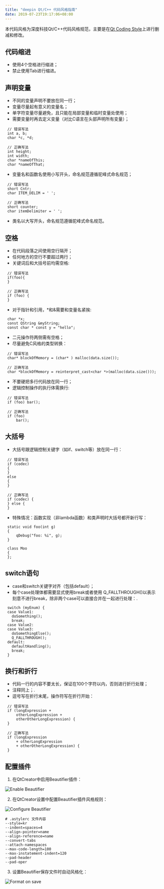 ```yaml
---
title: "deepin Qt/C++ 代码风格指南"
date: 2019-07-23T19:17:06+08:00
---
```


本代码风格为深度科技Qt/C++代码风格规范，主要是在[Qt Coding Style](https://wiki.qt.io/Qt_Coding_Style)上进行删减和修改。

## 代码缩进

- 使用4个空格进行缩进；
- 禁止使用Tab进行缩进。

## 声明变量

- 不同的变量声明不要放在同一行；
- 变量尽量起有意义的变量名；
- 单字符变量尽量避免，且只能在局部变量和临时变量处使用；
- 需要变量时再去定义变量（对比C语言在头部声明所有变量）；

```
 // 错误写法
 int a, b;
 char *c, *d;

 // 正确写法
 int height;
 int width;
 char *nameOfThis;
 char *nameOfThat;
```

- 变量名和函数名使用小写开头，命名规范遵循驼峰式命名规范；

```
 // 错误写法
 short Cntr;
 char ITEM_DELIM = ' ';

 // 正确写法
 short counter;
 char itemDelimiter = ' ';
```

- 类名以大写开头，命名规范遵循驼峰式命名规范。

## 空格

- 在代码段落之间使用空行隔开；
- 任何地方的空行不要超过两行；
- 关键词后和大括号前均需空格:

```
 // 错误写法
 if(foo){
 }

 // 正确写法
 if (foo) {
 }
```

- 对于指针和引用，*和&需要和变量名紧挨:

```
 char *x;
 const QString &myString;
 const char * const y = "hello";
```

- 二元操作符两侧需有空格；
- 尽量避免C风格的类型转换：

```
 // 错误写法
 char* blockOfMemory = (char* ) malloc(data.size());

 // 正确写法
 char *blockOfMemory = reinterpret_cast<char *>(malloc(data.size()));
```

- 不要硬把多行代码放在同一行；
- 逻辑控制操作的执行体需换行:

```
 // 错误写法
 if (foo) bar();

 // 正确写法
 if (foo)
     bar();
```

## 大括号

- 大括号跟逻辑控制关键字（如if、switch等）放在同一行：

```
 // 错误写法
 if (codec)
 {
 }
 else
 {
 }

 // 正确写法
 if (codec) {
 } else {
 }
```

- 特殊情况：函数实现（非lambda函数）和类声明时大括号都开新行写：

```
 static void foo(int g)
 {
     qDebug("foo: %i", g);
 }

 class Moo
 {
 };
```

## switch语句

- case和switch关键字对齐（包括default）；
- 每个case处理体都需要显式使用break或者使用 Q_FALLTHROUGH()以表示刻意不进行break，除非两个case可以直接合并在一起进行处理：.

```
 switch (myEnum) {
 case Value1:
   doSomething();
   break;
 case Value2:
 case Value3:
   doSomethingElse();
   Q_FALLTHROUGH();
 default:
   defaultHandling();
   break;
 }
```

## 换行和折行

- 代码一行的内容不要太长，保证在100个字符以内，否则进行折行处理；
- 注释同上；.
- 逗号写在折行末尾，操作符写在折行开始：

```
 // 错误写法
 if (longExpression +
     otherLongExpression +
     otherOtherLongExpression) {
 }

 // 正确写法
 if (longExpression
     + otherLongExpression
     + otherOtherLongExpression) {
 }
```

## 配置插件

1. 在QtCreator中启用Beautifier插件：

![Enable Beautifier](//img/2019/07/enable-beautifier.png)

2. 在QtCreator设置中配置Beautifier插件风格规则：

![Configure Beautifier](//img/2019/07/enable-beautifier-configuration.png)

```
# .astylerc 文件内容
--style=kr 
--indent=spaces=4 
--align-pointer=name 
--align-reference=name 
--convert-tabs 
--attach-namespaces
--max-code-length=100 
--max-instatement-indent=120 
--pad-header
--pad-oper
```
3. 设置Beautifier保存文件时自动风格化：

![Format on save](//img/2019/07/enable-format-on-save.png)
